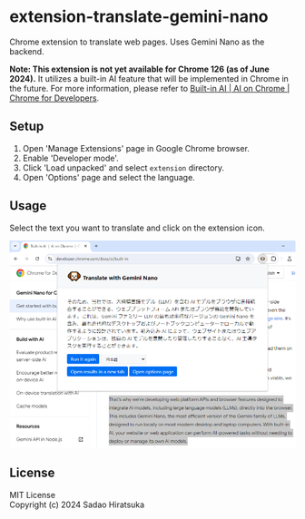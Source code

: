 # extension-translate-gemini-nano

Chrome extension to translate web pages. Uses Gemini Nano as the backend.

**Note: This extension is not yet available for Chrome 126 (as of June 2024).**
It utilizes a built-in AI feature that will be implemented in Chrome in the future.
For more information, please refer to [Built-in AI | AI on Chrome | Chrome for Developers](https://developer.chrome.com/docs/ai/built-in).

## Setup

1. Open 'Manage Extensions' page in Google Chrome browser.
2. Enable 'Developer mode'.
3. Click 'Load unpacked' and select `extension` directory.
4. Open 'Options' page and select the language.

## Usage

Select the text you want to translate and click on the extension icon.

![Translate](img/screenshot_translate.png)

## License

MIT License  
Copyright (c) 2024 Sadao Hiratsuka
